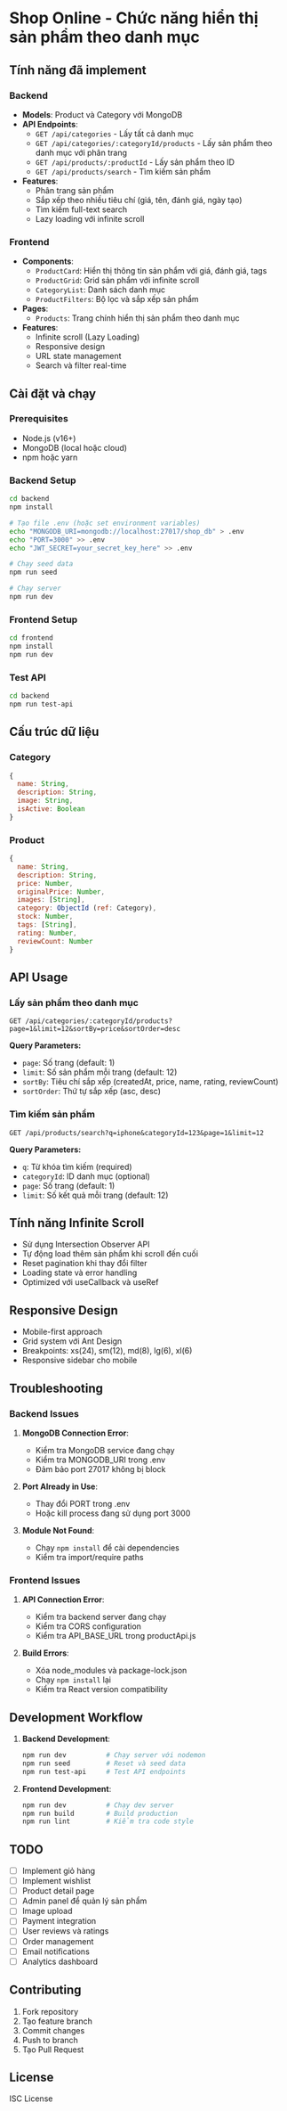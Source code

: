 # Shop Online - Chức năng hiển thị sản phẩm theo danh mục

## Tính năng đã implement

### Backend
- **Models**: Product và Category với MongoDB
- **API Endpoints**:
  - `GET /api/categories` - Lấy tất cả danh mục
  - `GET /api/categories/:categoryId/products` - Lấy sản phẩm theo danh mục với phân trang
  - `GET /api/products/:productId` - Lấy sản phẩm theo ID
  - `GET /api/products/search` - Tìm kiếm sản phẩm
- **Features**:
  - Phân trang sản phẩm
  - Sắp xếp theo nhiều tiêu chí (giá, tên, đánh giá, ngày tạo)
  - Tìm kiếm full-text search
  - Lazy loading với infinite scroll

### Frontend
- **Components**:
  - `ProductCard`: Hiển thị thông tin sản phẩm với giá, đánh giá, tags
  - `ProductGrid`: Grid sản phẩm với infinite scroll
  - `CategoryList`: Danh sách danh mục
  - `ProductFilters`: Bộ lọc và sắp xếp sản phẩm
- **Pages**:
  - `Products`: Trang chính hiển thị sản phẩm theo danh mục
- **Features**:
  - Infinite scroll (Lazy Loading)
  - Responsive design
  - URL state management
  - Search và filter real-time

## Cài đặt và chạy

### Prerequisites
- Node.js (v16+)
- MongoDB (local hoặc cloud)
- npm hoặc yarn

### Backend Setup
```bash
cd backend
npm install

# Tạo file .env (hoặc set environment variables)
echo "MONGODB_URI=mongodb://localhost:27017/shop_db" > .env
echo "PORT=3000" >> .env
echo "JWT_SECRET=your_secret_key_here" >> .env

# Chạy seed data
npm run seed

# Chạy server
npm run dev
```

### Frontend Setup
```bash
cd frontend
npm install
npm run dev
```

### Test API
```bash
cd backend
npm run test-api
```

## Cấu trúc dữ liệu

### Category
```javascript
{
  name: String,
  description: String,
  image: String,
  isActive: Boolean
}
```

### Product
```javascript
{
  name: String,
  description: String,
  price: Number,
  originalPrice: Number,
  images: [String],
  category: ObjectId (ref: Category),
  stock: Number,
  tags: [String],
  rating: Number,
  reviewCount: Number
}
```

## API Usage

### Lấy sản phẩm theo danh mục
```
GET /api/categories/:categoryId/products?page=1&limit=12&sortBy=price&sortOrder=desc
```

**Query Parameters:**
- `page`: Số trang (default: 1)
- `limit`: Số sản phẩm mỗi trang (default: 12)
- `sortBy`: Tiêu chí sắp xếp (createdAt, price, name, rating, reviewCount)
- `sortOrder`: Thứ tự sắp xếp (asc, desc)

### Tìm kiếm sản phẩm
```
GET /api/products/search?q=iphone&categoryId=123&page=1&limit=12
```

**Query Parameters:**
- `q`: Từ khóa tìm kiếm (required)
- `categoryId`: ID danh mục (optional)
- `page`: Số trang (default: 1)
- `limit`: Số kết quả mỗi trang (default: 12)

## Tính năng Infinite Scroll

- Sử dụng Intersection Observer API
- Tự động load thêm sản phẩm khi scroll đến cuối
- Reset pagination khi thay đổi filter
- Loading state và error handling
- Optimized với useCallback và useRef

## Responsive Design

- Mobile-first approach
- Grid system với Ant Design
- Breakpoints: xs(24), sm(12), md(8), lg(6), xl(6)
- Responsive sidebar cho mobile

## Troubleshooting

### Backend Issues
1. **MongoDB Connection Error**:
   - Kiểm tra MongoDB service đang chạy
   - Kiểm tra MONGODB_URI trong .env
   - Đảm bảo port 27017 không bị block

2. **Port Already in Use**:
   - Thay đổi PORT trong .env
   - Hoặc kill process đang sử dụng port 3000

3. **Module Not Found**:
   - Chạy `npm install` để cài dependencies
   - Kiểm tra import/require paths

### Frontend Issues
1. **API Connection Error**:
   - Kiểm tra backend server đang chạy
   - Kiểm tra CORS configuration
   - Kiểm tra API_BASE_URL trong productApi.js

2. **Build Errors**:
   - Xóa node_modules và package-lock.json
   - Chạy `npm install` lại
   - Kiểm tra React version compatibility

## Development Workflow

1. **Backend Development**:
   ```bash
   npm run dev          # Chạy server với nodemon
   npm run seed         # Reset và seed data
   npm run test-api     # Test API endpoints
   ```

2. **Frontend Development**:
   ```bash
   npm run dev          # Chạy dev server
   npm run build        # Build production
   npm run lint         # Kiểm tra code style
   ```

## TODO

- [ ] Implement giỏ hàng
- [ ] Implement wishlist
- [ ] Product detail page
- [ ] Admin panel để quản lý sản phẩm
- [ ] Image upload
- [ ] Payment integration
- [ ] User reviews và ratings
- [ ] Order management
- [ ] Email notifications
- [ ] Analytics dashboard

## Contributing

1. Fork repository
2. Tạo feature branch
3. Commit changes
4. Push to branch
5. Tạo Pull Request

## License

ISC License
